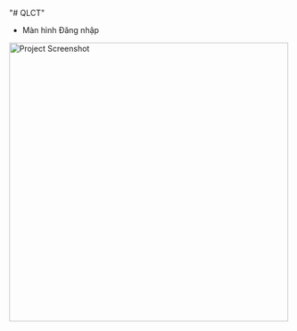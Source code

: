 "# QLCT"
- Màn hình Đăng nhập
<img src="https://github.com/dinhhoang382/QLCT/assets/133390966/ee9c1c66-b417-4d75-a706-b9e2fcbbbe7c"  alt="Project Screenshot" width="500">





